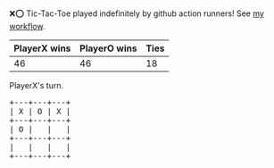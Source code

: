 :x::o: Tic-Tac-Toe played indefinitely by github action runners! See [my workflow](.github/workflows/play.yaml).

|PlayerX wins|PlayerO wins|Ties|
|-|-|-|
|46|46|18|

PlayerX's turn.

<pre>
+---+---+---+
| X | O | X |
+---+---+---+
| O |   |   |
+---+---+---+
|   |   |   |
+---+---+---+
</pre>
